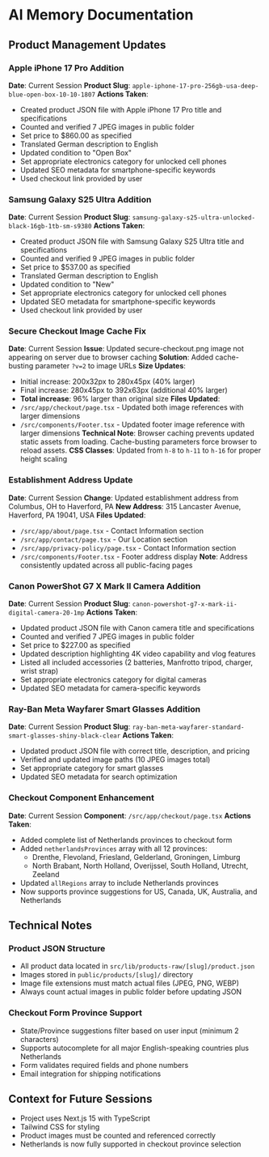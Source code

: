 # AI Memory Documentation

## Product Management Updates

### Apple iPhone 17 Pro Addition
**Date**: Current Session
**Product Slug**: `apple-iphone-17-pro-256gb-usa-deep-blue-open-box-10-10-1807`
**Actions Taken**:
- Created product JSON file with Apple iPhone 17 Pro title and specifications
- Counted and verified 7 JPEG images in public folder
- Set price to $860.00 as specified
- Translated German description to English
- Updated condition to "Open Box"
- Set appropriate electronics category for unlocked cell phones
- Updated SEO metadata for smartphone-specific keywords
- Used checkout link provided by user

### Samsung Galaxy S25 Ultra Addition
**Date**: Current Session
**Product Slug**: `samsung-galaxy-s25-ultra-unlocked-black-16gb-1tb-sm-s9380`
**Actions Taken**:
- Created product JSON file with Samsung Galaxy S25 Ultra title and specifications
- Counted and verified 9 JPEG images in public folder
- Set price to $537.00 as specified
- Translated German description to English
- Updated condition to "New"
- Set appropriate electronics category for unlocked cell phones
- Updated SEO metadata for smartphone-specific keywords
- Used checkout link provided by user

### Secure Checkout Image Cache Fix
**Date**: Current Session
**Issue**: Updated secure-checkout.png image not appearing on server due to browser caching
**Solution**: Added cache-busting parameter `?v=2` to image URLs
**Size Updates**: 
- Initial increase: 200x32px to 280x45px (40% larger)
- Final increase: 280x45px to 392x63px (additional 40% larger)
- **Total increase**: 96% larger than original size
**Files Updated**:
- `/src/app/checkout/page.tsx` - Updated both image references with larger dimensions
- `/src/components/Footer.tsx` - Updated footer image reference with larger dimensions
**Technical Note**: Browser caching prevents updated static assets from loading. Cache-busting parameters force browser to reload assets.
**CSS Classes**: Updated from `h-8` to `h-11` to `h-16` for proper height scaling

### Establishment Address Update
**Date**: Current Session
**Change**: Updated establishment address from Columbus, OH to Haverford, PA
**New Address**: 315 Lancaster Avenue, Haverford, PA 19041, USA
**Files Updated**:
- `/src/app/about/page.tsx` - Contact Information section
- `/src/app/contact/page.tsx` - Our Location section
- `/src/app/privacy-policy/page.tsx` - Contact Information section
- `/src/components/Footer.tsx` - Footer address display
**Note**: Address consistently updated across all public-facing pages

### Canon PowerShot G7 X Mark II Camera Addition
**Date**: Current Session
**Product Slug**: `canon-powershot-g7-x-mark-ii-digital-camera-20-1mp`
**Actions Taken**:
- Updated product JSON file with Canon camera title and specifications
- Counted and verified 7 JPEG images in public folder
- Set price to $227.00 as specified
- Updated description highlighting 4K video capability and vlog features
- Listed all included accessories (2 batteries, Manfrotto tripod, charger, wrist strap)
- Set appropriate electronics category for digital cameras
- Updated SEO metadata for camera-specific keywords

### Ray-Ban Meta Wayfarer Smart Glasses Addition
**Date**: Current Session
**Product Slug**: `ray-ban-meta-wayfarer-standard-smart-glasses-shiny-black-clear`
**Actions Taken**:
- Updated product JSON file with correct title, description, and pricing
- Verified and updated image paths (10 JPEG images total)
- Set appropriate category for smart glasses
- Updated SEO metadata for search optimization

### Checkout Component Enhancement
**Date**: Current Session
**Component**: `/src/app/checkout/page.tsx`
**Actions Taken**:
- Added complete list of Netherlands provinces to checkout form
- Added `netherlandsProvinces` array with all 12 provinces:
  - Drenthe, Flevoland, Friesland, Gelderland, Groningen, Limburg
  - North Brabant, North Holland, Overijssel, South Holland, Utrecht, Zeeland
- Updated `allRegions` array to include Netherlands provinces
- Now supports province suggestions for US, Canada, UK, Australia, and Netherlands

## Technical Notes

### Product JSON Structure
- All product data located in `src/lib/products-raw/[slug]/product.json`
- Images stored in `public/products/[slug]/` directory
- Image file extensions must match actual files (JPEG, PNG, WEBP)
- Always count actual images in public folder before updating JSON

### Checkout Form Province Support
- State/Province suggestions filter based on user input (minimum 2 characters)
- Supports autocomplete for all major English-speaking countries plus Netherlands
- Form validates required fields and phone numbers
- Email integration for shipping notifications

## Context for Future Sessions
- Project uses Next.js 15 with TypeScript
- Tailwind CSS for styling
- Product images must be counted and referenced correctly
- Netherlands is now fully supported in checkout province selection
